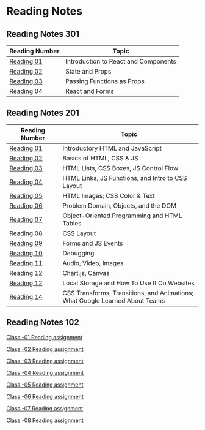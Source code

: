 # Reading Notes

## Reading Notes 301

|Reading Number|Topic|
|---|---|
|[Reading 01](Reading-3-01.md)|Introduction to React and Components|
|[Reading 02](Reading-3-02.md)|State and Props|
|[Reading 03](Reading-3-03.md)|Passing Functions as Props|
|[Reading 04](Reading-3-04.md)|React and Forms|

## Reading Notes 201

|Reading Number|Topic|
|---|---|
|[Reading 01](Reading-2-01.md)|Introductory HTML and JavaScript|
|[Reading 02](Reading-2-02.md)|Basics of HTML, CSS & JS|
|[Reading 03](Reading-2-03.md)|HTML Lists, CSS Boxes, JS Control Flow|
|[Reading 04](Reading-2-04.md)|HTML Links, JS Functions, and Intro to CSS Layout|
|[Reading 05](Reading-2-05.md)|HTML Images; CSS Color & Text|
|[Reading 06](Reading-2-06.md)|Problem Domain, Objects, and the DOM|
|[Reading 07](Reading-2-07.md)|Object-Oriented Programming and HTML Tables|
|[Reading 08](Reading-2-08.md)|CSS Layout|
|[Reading 09](Reading-2-09.md)|Forms and JS Events|
|[Reading 10](Reading-2-12.md)|Debugging|
|[Reading 11](Reading-2-11.md)|Audio, Video, Images|
|[Reading 12](Reading-2-12.md)|Chart.js, Canvas|
|[Reading 12](Reading-2-13.md)|Local Storage and How To Use It On Websites|
|[Reading 14](Reading-2-14.md)|CSS Transforms, Transitions, and Animations; <br>What Google Learned About Teams|

## Reading Notes 102

[Class -01 Reading assignment](Reading-1-01.md)

[Class -02 Reading assignment](Reading-1-02.md)

[Class -03 Reading assignment](Reading-1-03.md)

[Class -04 Reading assignment](Reading-1-04.md)

[Class -05 Reading assignment](Reading-1-05.md)

[Class -06 Reading assignment](Reading-1-06.md)

[Class -07 Reading assignment](Reading-1-07.md)

[Class -08 Reading assignment](Reading-1-08.md)
